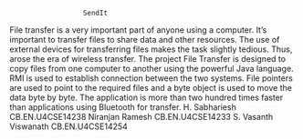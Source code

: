                       SendIt
File transfer is a very important part of anyone using a computer. It’s
important to transfer files to share data and other resources. The use
of external devices for transferring files makes the task slightly
tedious. Thus, arose the era of wireless transfer.
The project File Transfer is designed to copy files from one computer
to another using the powerful Java language. RMI is used to establish
connection between the two systems. File pointers are used to point
to the required files and a byte object is used to move the data byte
by byte. The application is more than two hundred times faster than
applications using Bluetooth for transfer.
H. Sabhariesh CB.EN.U4CSE14238
Niranjan Ramesh CB.EN.U4CSE14233
S. Vasanth Viswanath CB.EN.U4CSE14254
